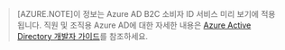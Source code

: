 > [AZURE.NOTE]이 정보는 Azure AD B2C 소비자 ID 서비스 미리 보기에 적용됩니다. 직원 및 조직용 Azure AD에 대한 자세한 내용은 [Azure Active Directory 개발자 가이드](active-directory-developers-guide.md)를 참조하세요.

<!---HONumber=Sept15_HO3-->